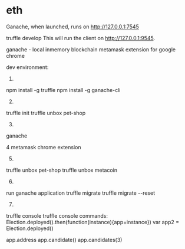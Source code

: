 # eth

Ganache, when launched, runs on http://127.0.0.1:7545

truffle develop
This will run the client on http://127.0.0.1:9545.


ganache - local inmemory blockchain
metamask extension for google chrome

dev environment:

1.
npm install -g truffle
npm install -g ganache-cli

2.
truffle init
truffle unbox pet-shop

3.
ganache

4
metamask chrome extension

5.
truffle unbox pet-shop
truffle unbox metacoin

6.
run ganache application
truffle migrate
truffle migrate --reset

7. 
truffle console
truffle console commands:
Election.deployed().then(function(instance){app=instance})
var app2 = Election.deployed()

app.address
app.candidate()
app.candidates(3)
